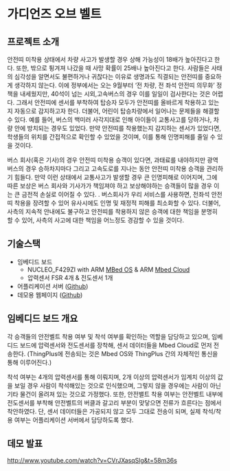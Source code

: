 # 가디언즈 오브 벨트

## 프로젝트 소개

안전띠 미착용 상태에서 차량 사고가 발생할 경우 상해 가능성이 18배가 높아진다고 한다. 또한, 밖으로 튕겨져 나갔을 때 사망 확률이 25배나 높아진다고 한다. 사람들은 사태의 심각성을 알면서도 불편하거나 귀찮다는 이유로 생명과도 직결되는 안전띠를 중요하게 생각하지 않는다. 이에 정부에서는 오는 9월부터 ‘전 차량, 전 좌석 안전띠 의무화’ 정책을 내세웠지만, 40석이 넘는 시외,고속버스의 경우 이를 일일이 검사한다는 것은 어렵다. 그래서 안전띠에 센서를 부착하여 탑승자 모두가 안전띠를 올바르게 착용하고 있는지 자동으로 감지하고자 한다. 더불어, 어린이 탑승차량에서 일어나는 문제들을 해결할 수 있다. 예를 들어, 버스의 백미러 사각지대로 인해 아이들이 교통사고를 당하거나, 차량 안에 방치되는 경우도 있었다. 만약 안전띠를 착용했는지 감지하는 센서가 있었다면, 학생들의 위치를 간접적으로 확인할 수 있었을 것이며, 이를 통해 인명피해를 줄일 수 있을 것이다.

버스 회사(혹은 기사)의 경우 안전띠 미착용 승객이 있다면, 과태료를 내야하지만 광역 버스의 경우 승하차지마다 그리고 고속도로를 지나는 동안 안전띠 미착용 승객을 관리하기 힘들다. 만약 이런 상태에서 교통사고가 발생할 경우 큰 인명피해로 이어지며, 그에 따른 보상은 버스 회사와 기사가가 책임져야 하고 보상해야하는 승객들이 많을 경우 이는 큰 금전적 손실로 이어질 수 있다. . 버스회사가 우리 서비스를 사용하면, 전좌석 안전띠 착용을 장려할 수 있어 유사시에도 인명 및 재정적 피해를 최소화할 수 있다. 더불어, 사측의 지속적 안내에도 불구하고 안전띠를 착용하지 않은 승객에 대한 책임을 분명히 할 수 있어, 사측의 사고에 대한 책임을 어느정도 경감할 수 있을 것이다.

## 기술스택

- 임베디드 보드
  - NUCLEO_F429ZI with ARM [MBed OS](https://www.mbed.com/en/platform/mbed-os/) & ARM [Mbed Cloud](https://cloud.mbed.com/product-overview)
  - 압력센서 FSR 4개 & 전도센서 1개
- 어플리케이션 서버 ([Github](https://github.com/capstone-jicos/seoul-iot-hackathon-server))
- 데모용 웹페이지 ([Github](https://github.com/capstone-jicos/seoul-iot-hackathon-front))

## 임베디드 보드 개요

각 승객들의 안전벨트 착용 여부 및 착석 여부를 확인하는 역할을 담당하고 있으며, 임베디드 보드에 압력센서와 전도센서를 장착해, 센서 데이터들을 Mbed Cloud로 먼저 전송한다. (ThingPlus에 전송되는 것은 Mbed OS와 ThingPlus 간의 자체적인 통신을 통해 이루어진다.)

착석 여부는 4개의 압력센서를 통해 이뤄지며, 2개 이상의 압력센서가 임계치 이상의 값을 보일 경우 사람이 착석해있는 것으로 인식했으며, 그렇지 않을 경우에는 사람이 아닌 기타 물건이 올려져 있는 것으로 가정했다. 또한, 안전밸트 착용 여부는 안전벨트 내부에 전도센서를 부착해 안전벨트의 버클과 갈고리 부분이 맞닿으면 전류가 흐른다는 점에서 착안하였다. 단, 센서 데이터들은 가공되지 않고 모두 그대로 전송이 되며, 실제 착석/착용 여부는 어플리케이션 서버에서 담당하도록 했다.

## 데모 발표

http://www.youtube.com/watch?v=CVrJXasqSlg&t=58m36s



